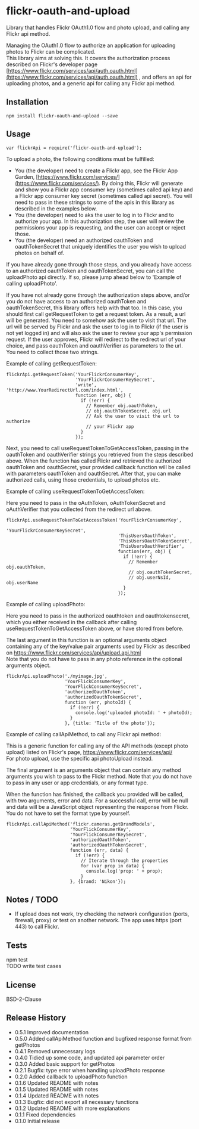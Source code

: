 flickr-oauth-and-upload
=======================

Library that handles Flickr OAuth1.0 flow and photo upload, and calling any Flickr api method.  
  
Managing the OAuth1.0 flow to authorize an application for uploading photos to Flickr can be complicated.  
This library aims at solving this. It covers the authorization process described on Flickr's developer page [https://www.flickr.com/services/api/auth.oauth.html](https://www.flickr.com/services/api/auth.oauth.html) , and offers an api for uploading photos, and a generic api for calling any Flickr api method. 
  
## Installation

    npm install flickr-oauth-and-upload --save

## Usage

    var flickrApi = require('flickr-oauth-and-upload');  
  
To upload a photo, the following conditions must be fulfilled:  
- You (the developer) need to create a Flickr app, see the Flickr App Garden, [https://www.flickr.com/services/](https://www.flickr.com/services/). By doing this, Flickr will generate and show you a Flickr app consumer key (sometimes called api key) and a Flickr app consumer key secret (sometimes called api secret). You will need to pass in these strings to some of the apis in this library as described in the examples below.    
- You (the developer) need to aks the user to log in to Flickr and to authorize your app. In this authorization step, the user will review the permissions your app is requesting, and the user can accept or reject those.  
- You (the developer) need an authorized oauthToken and oauthTokenSecret that uniquely identifies the user you wish to upload photos on behalf of.  
  
If you have already gone through those steps, and you already have access to an authorized oauthToken and oauthTokenSecret, you can call the uploadPhoto api directly. If so, please jump ahead below to 'Example of calling uploadPhoto'. 
  
If you have not already gone through the authorization steps above, and/or you do not have access to an authorized oauthToken and oauthTokenSecret, this library offers help with that too. In this case, you should first call getRequestToken to get a request token. As a result, a url will be generated. You need to somehow ask the user to visit that url. The url will be served by Flickr and ask the user to log in to Flickr (if the user is not yet logged in) and will also ask the user to review your app's permission request. If the user approves, Flickr will redirect to the redirect url of your choice, and pass oauthToken and oauthVerifier as parameters to the url. You need to collect those two strings.  
  
Example of calling getRequestToken:  
  
    flickrApi.getRequestToken('YourFlickrConsumerKey',
                              'YourFlickrConsumerKeySecret',
                              'write', 'http://www.YourRedirectUrl.com/index.html',
                              function (err, obj) {
                                if (!err) {
                                  // Remember obj.oauthToken,
                                  // obj.oauthTokenSecret, obj.url
                                  // Ask the user to visit the url to authorize
                                  // your Flickr app
                                }
                              });
  
Next, you need to call useRequestTokenToGetAccessToken, passing in the oauthToken and oauthVerifier strings you retrieved from the steps described above. When the function has called Flickr and retrieved the authorized oauthToken and oauthSecret, your provided callback function will be called with parameters oauthToken and oauthSecret. After that, you can make authorized calls, using those credentials, to upload photos etc.
  
Example of calling useRequestTokenToGetAccessToken:
  
Here you need to pass in the oAuthToken, oAuthTokenSecret and oAuthVerifier that you collected from the redirect url above.  
  
    flickrApi.useRequestTokenToGetAccessToken('YourFlickrConsumerKey',
                                              'YourFlickrConsumerKeySecret',
                                              'ThisUsersOauthToken',
                                              'ThisUsersOauthTokenSecret',
                                              'ThisUsersOauthVerifier',
                                              function(err, obj) {
                                                if (!err) {
                                                  // Remember obj.oauthToken,
                                                  // obj.oauthTokenSecret,
                                                  // obj.userNsId, obj.userName
                                                }
                                              });
  
Example of calling uploadPhoto:  

Here you need to pass in the authorized oauthtoken and oauthtokensecret, which you either received in the callback after calling useRequestTokenToGetAccessToken above, or have stored from before.  
  
The last argument in this function is an optional arguments object containing any of the key/value pair arguments used by Flickr as described on https://www.flickr.com/services/api/upload.api.html  
Note that you do not have to pass in any photo reference in the optional arguments object.
  
    flickrApi.uploadPhoto('./myimage.jpg',
                          'YourFlickConsumerKey',
                          'YourFlickConsumerKeySecret',
                          'authorizedOauthToken',
                          'authorizedOauthTokenSecret',
                          function (err, photoId) {
                            if (!err) {
                              console.log('uploaded photoId: ' + photoId);
                            }
                          }, {title: 'Title of the photo'});
  
Example of calling callApiMethod, to call any Flickr api method:
  
This is a generic function for calling any of the API methods (except photo upload) listed on Flickr's page, https://www.flickr.com/services/api/  
For photo upload, use the specific api photoUpload instead.  
  
The final argument is an arguments object that can contain any method arguments you wish to pass to the Flickr method. Note that you do not have to pass in any user or app credentials, or any format type.  
 
When the function has finished, the callback you provided will be called, with two arguments, error and data. For a successful call, error will be null and data will be a JavaScript object representing the response from Flickr. You do not have to set the format type by yourself.  
  
    flickrApi.callApiMethod('flickr.cameras.getBrandModels',
                            'YourFlickConsumerKey',
                            'YourFlickConsumerKeySecret',
                            'authorizedOauthToken',
                            'authorizedOauthTokenSecret',
                            function (err, data) {
                              if (!err) {
                                // Iterate through the properties
                                for (var prop in data) {
                                  console.log('prop: ' + prop);
                                }        
                            }, {brand: 'Nikon'});
  
## Notes / TODO

- If upload does not work, try checking the network configuration (ports, firewall, proxy) or test on another network. The app uses https (port 443) to call Flickr.
  
## Tests

npm test  
TODO write test cases

## License

BSD-2-Clause

## Release History

* 0.5.1 Improved documentation
* 0.5.0 Added callApiMethod function and bugfixed response format from getPhotos
* 0.4.1 Removed unnecessary logs
* 0.4.0 Tidied up some code, and updated api parameter order
* 0.3.0 Added basic support for getPhotos
* 0.2.1 Bugfix: type error when handling uploadPhoto response
* 0.2.0 Added callback to uploadPhoto function
* 0.1.6 Updated README with notes
* 0.1.5 Updated README with notes
* 0.1.4 Updated README with notes
* 0.1.3 Bugfix: did not export all necessary functions
* 0.1.2 Updated README with more explanations
* 0.1.1 Fixed dependencies
* 0.1.0 Initial release


